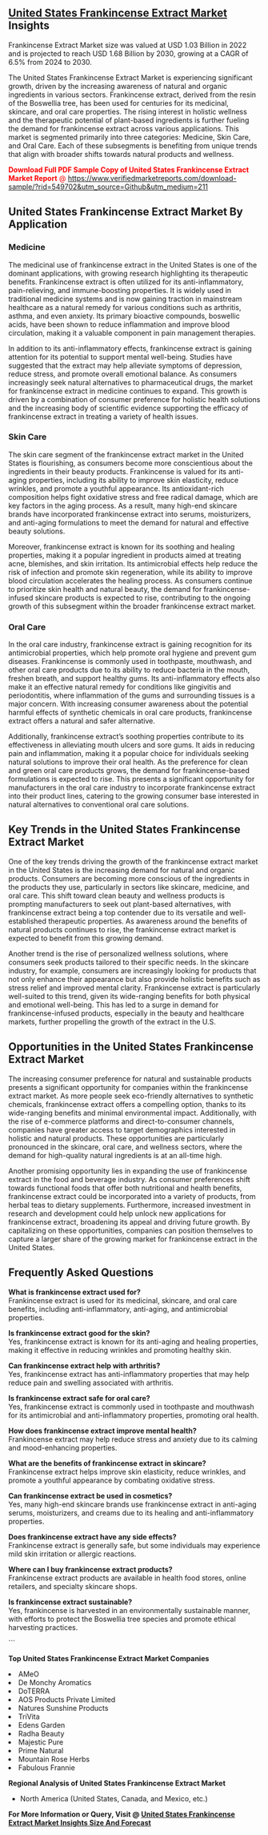 <h2><a href="https://www.verifiedmarketreports.com/download-sample/?rid=549702&amp;utm_source=Github&amp;utm_medium=211" target="_blank">United States Frankincense Extract Market</a> Insights</h2><p>Frankincense Extract Market size was valued at USD 1.03 Billion in 2022 and is projected to reach USD 1.68 Billion by 2030, growing at a CAGR of 6.5% from 2024 to 2030.</p><p><p>The United States Frankincense Extract Market is experiencing significant growth, driven by the increasing awareness of natural and organic ingredients in various sectors. Frankincense extract, derived from the resin of the Boswellia tree, has been used for centuries for its medicinal, skincare, and oral care properties. The rising interest in holistic wellness and the therapeutic potential of plant-based ingredients is further fueling the demand for frankincense extract across various applications. This market is segmented primarily into three categories: Medicine, Skin Care, and Oral Care. Each of these subsegments is benefiting from unique trends that align with broader shifts towards natural products and wellness.</p><p><p><span class=""><span style="color: #ff0000;"><strong>Download Full PDF Sample Copy of United States Frankincense Extract Market Report</strong> @ </span><a href="https://www.verifiedmarketreports.com/download-sample/?rid=549702&amp;utm_source=Github&amp;utm_medium=211" target="_blank">https://www.verifiedmarketreports.com/download-sample/?rid=549702&amp;utm_source=Github&amp;utm_medium=211</a></span></p></p><h2>United States Frankincense Extract Market By Application</h2><h3>Medicine</h3><p>The medicinal use of frankincense extract in the United States is one of the dominant applications, with growing research highlighting its therapeutic benefits. Frankincense extract is often utilized for its anti-inflammatory, pain-relieving, and immune-boosting properties. It is widely used in traditional medicine systems and is now gaining traction in mainstream healthcare as a natural remedy for various conditions such as arthritis, asthma, and even anxiety. Its primary bioactive compounds, boswellic acids, have been shown to reduce inflammation and improve blood circulation, making it a valuable component in pain management therapies.</p><p>In addition to its anti-inflammatory effects, frankincense extract is gaining attention for its potential to support mental well-being. Studies have suggested that the extract may help alleviate symptoms of depression, reduce stress, and promote overall emotional balance. As consumers increasingly seek natural alternatives to pharmaceutical drugs, the market for frankincense extract in medicine continues to expand. This growth is driven by a combination of consumer preference for holistic health solutions and the increasing body of scientific evidence supporting the efficacy of frankincense extract in treating a variety of health issues.</p><h3>Skin Care</h3><p>The skin care segment of the frankincense extract market in the United States is flourishing, as consumers become more conscientious about the ingredients in their beauty products. Frankincense is valued for its anti-aging properties, including its ability to improve skin elasticity, reduce wrinkles, and promote a youthful appearance. Its antioxidant-rich composition helps fight oxidative stress and free radical damage, which are key factors in the aging process. As a result, many high-end skincare brands have incorporated frankincense extract into serums, moisturizers, and anti-aging formulations to meet the demand for natural and effective beauty solutions.</p><p>Moreover, frankincense extract is known for its soothing and healing properties, making it a popular ingredient in products aimed at treating acne, blemishes, and skin irritation. Its antimicrobial effects help reduce the risk of infection and promote skin regeneration, while its ability to improve blood circulation accelerates the healing process. As consumers continue to prioritize skin health and natural beauty, the demand for frankincense-infused skincare products is expected to rise, contributing to the ongoing growth of this subsegment within the broader frankincense extract market.</p><h3>Oral Care</h3><p>In the oral care industry, frankincense extract is gaining recognition for its antimicrobial properties, which help promote oral hygiene and prevent gum diseases. Frankincense is commonly used in toothpaste, mouthwash, and other oral care products due to its ability to reduce bacteria in the mouth, freshen breath, and support healthy gums. Its anti-inflammatory effects also make it an effective natural remedy for conditions like gingivitis and periodontitis, where inflammation of the gums and surrounding tissues is a major concern. With increasing consumer awareness about the potential harmful effects of synthetic chemicals in oral care products, frankincense extract offers a natural and safer alternative.</p><p>Additionally, frankincense extract’s soothing properties contribute to its effectiveness in alleviating mouth ulcers and sore gums. It aids in reducing pain and inflammation, making it a popular choice for individuals seeking natural solutions to improve their oral health. As the preference for clean and green oral care products grows, the demand for frankincense-based formulations is expected to rise. This presents a significant opportunity for manufacturers in the oral care industry to incorporate frankincense extract into their product lines, catering to the growing consumer base interested in natural alternatives to conventional oral care solutions.</p><h2>Key Trends in the United States Frankincense Extract Market</h2><p>One of the key trends driving the growth of the frankincense extract market in the United States is the increasing demand for natural and organic products. Consumers are becoming more conscious of the ingredients in the products they use, particularly in sectors like skincare, medicine, and oral care. This shift toward clean beauty and wellness products is prompting manufacturers to seek out plant-based alternatives, with frankincense extract being a top contender due to its versatile and well-established therapeutic properties. As awareness around the benefits of natural products continues to rise, the frankincense extract market is expected to benefit from this growing demand.</p><p>Another trend is the rise of personalized wellness solutions, where consumers seek products tailored to their specific needs. In the skincare industry, for example, consumers are increasingly looking for products that not only enhance their appearance but also provide holistic benefits such as stress relief and improved mental clarity. Frankincense extract is particularly well-suited to this trend, given its wide-ranging benefits for both physical and emotional well-being. This has led to a surge in demand for frankincense-infused products, especially in the beauty and healthcare markets, further propelling the growth of the extract in the U.S.</p><h2>Opportunities in the United States Frankincense Extract Market</h2><p>The increasing consumer preference for natural and sustainable products presents a significant opportunity for companies within the frankincense extract market. As more people seek eco-friendly alternatives to synthetic chemicals, frankincense extract offers a compelling option, thanks to its wide-ranging benefits and minimal environmental impact. Additionally, with the rise of e-commerce platforms and direct-to-consumer channels, companies have greater access to target demographics interested in holistic and natural products. These opportunities are particularly pronounced in the skincare, oral care, and wellness sectors, where the demand for high-quality natural ingredients is at an all-time high.</p><p>Another promising opportunity lies in expanding the use of frankincense extract in the food and beverage industry. As consumer preferences shift towards functional foods that offer both nutritional and health benefits, frankincense extract could be incorporated into a variety of products, from herbal teas to dietary supplements. Furthermore, increased investment in research and development could help unlock new applications for frankincense extract, broadening its appeal and driving future growth. By capitalizing on these opportunities, companies can position themselves to capture a larger share of the growing market for frankincense extract in the United States.</p><h2>Frequently Asked Questions</h2><p><strong>What is frankincense extract used for?</strong> <br>Frankincense extract is used for its medicinal, skincare, and oral care benefits, including anti-inflammatory, anti-aging, and antimicrobial properties.</p><p><strong>Is frankincense extract good for the skin?</strong> <br>Yes, frankincense extract is known for its anti-aging and healing properties, making it effective in reducing wrinkles and promoting healthy skin.</p><p><strong>Can frankincense extract help with arthritis?</strong> <br>Yes, frankincense extract has anti-inflammatory properties that may help reduce pain and swelling associated with arthritis.</p><p><strong>Is frankincense extract safe for oral care?</strong> <br>Yes, frankincense extract is commonly used in toothpaste and mouthwash for its antimicrobial and anti-inflammatory properties, promoting oral health.</p><p><strong>How does frankincense extract improve mental health?</strong> <br>Frankincense extract may help reduce stress and anxiety due to its calming and mood-enhancing properties.</p><p><strong>What are the benefits of frankincense extract in skincare?</strong> <br>Frankincense extract helps improve skin elasticity, reduce wrinkles, and promote a youthful appearance by combating oxidative stress.</p><p><strong>Can frankincense extract be used in cosmetics?</strong> <br>Yes, many high-end skincare brands use frankincense extract in anti-aging serums, moisturizers, and creams due to its healing and anti-inflammatory properties.</p><p><strong>Does frankincense extract have any side effects?</strong> <br>Frankincense extract is generally safe, but some individuals may experience mild skin irritation or allergic reactions.</p><p><strong>Where can I buy frankincense extract products?</strong> <br>Frankincense extract products are available in health food stores, online retailers, and specialty skincare shops.</p><p><strong>Is frankincense extract sustainable?</strong> <br>Yes, frankincense is harvested in an environmentally sustainable manner, with efforts to protect the Boswellia tree species and promote ethical harvesting practices.</p>```</p><p><strong>Top United States Frankincense Extract Market Companies</strong></p><div data-test-id=""><p><li>AMeO</li><li> De Monchy Aromatics</li><li> DoTERRA</li><li> AOS Products Private Limited</li><li> Natures Sunshine Products</li><li> TriVita</li><li> Edens Garden</li><li> Radha Beauty</li><li> Majestic Pure</li><li> Prime Natural</li><li> Mountain Rose Herbs</li><li> Fabulous Frannie</li></p><div><strong>Regional Analysis of&nbsp;United States Frankincense Extract Market</strong></div><ul><li dir="ltr"><p dir="ltr">North America&nbsp;(United States, Canada, and Mexico, etc.)</p></li></ul><p><strong>For More Information or Query, Visit @&nbsp;</strong><strong><a href="https://www.verifiedmarketreports.com/product/frankincense-extract-market-size-and-forecast/?utm_source=Github&amp;utm_medium=211" target="_blank">United States Frankincense Extract Market Insights Size And Forecast</a></strong></p></div>
